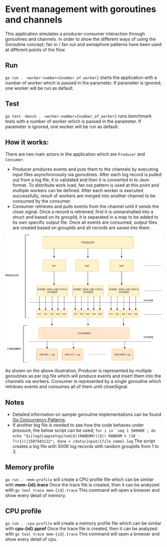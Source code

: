 # Event management with goroutines and channels

This application simulates a producer-consumer interaction through goroutines and channels. In order to show the different ways of using the Goroutine concept; 
fan in / fan out and semaphore patterns have been used at different points of the flow.

## Run

`go run . -worker-number={number_of_worker}` starts the application with a number of worker which is passed in the parameter. If parameter is ignored, one worker will be run as default. 

## Test

`go test -bench . -worker-number={number_of_worker}` runs benchmark tests with a number of worker which is passed in the parameter. If parameter is ignored, one worker will be run as default.

## How it works:

There are two main actors in the application which are `Producer` and `Consumer`.

* Producer produces events and puts them to the channels by executing input files asynchronously via goroutines. After each log record is pulled out from a log file, 
  it is validated and then it is converted in to Json format. To distribute work load, fan out pattern is used at this point and multiple workers can be defined. 
  After each worker is executed successfully, result of workers are merged into another channel to be consumed by the consumer.
* Consumer retrieves and pulls events from the channel until it sends the close signal. Once a record is retrieved; first it is unmarshalled into a struct and based on its groupId, it is separated in a map to be added to its own specific output file. Once all events are consumed, output files are created based on groupIds and all records are saved into them.

![Producer Consumer Flow](flow.png)

As shown on the above illustration, Producer is represented by multiple goroutines as per log file which will produce events and insert them into the channels via workers.
Consumer is represented by a single goroutine which retrieves events and consumes all of them until closeSignal.

## Notes
* Detailed information on sample goroutine implementations can be found [Go Concurrency Patterns](https://blog.golang.org/pipelines).
* If another big file is needed to see how the code behaves under pressure, the below script can be used;
``for i in `seq 1 500000`; do echo "$i|log3|appsetup|tom|$((RANDOM))|$(( RANDOM % (10 - 7)+1))|1587583122"; done > /data/input/{file_name}.log``
The script creates a log file with 500K log records with random groupIds from 1 to 3.

## Memory profile

`go run . -mem-profile` will create a CPU profile file which can be similar with **mem-{id}.trace** 
Once the trace file is created, then it can be analyzed with `go tool trace mem-{id}.trace` This command will open a browser and show every detail of memory.

## CPU profile

`go run . -cpu-profile` will create a memory profile file which can be similar with **cpu-{id}.pprof**
Once the trace file is created, then it can be analyzed with `go tool trace mem-{id}.trace` This command will open a browser and show every detail of cpu.
